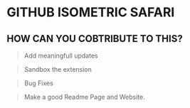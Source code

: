 # GITHUB ISOMETRIC SAFARI

## HOW CAN YOU COBTRIBUTE TO THIS?

> Add meaningfull updates

> Sandbox the extension

> Bug Fixes

> Make a good Readme Page and Website.